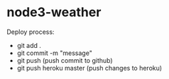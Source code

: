 # node3-weather

Deploy process:

- git add .
- git commit -m "message"
- git push (push commit to github)
- git push heroku master (push changes to heroku)
